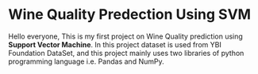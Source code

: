 # Wine Quality Predection Using SVM
Hello everyone, This is my first project on Wine Quality prediction using **Support Vector Machine**.
In this project dataset is used from YBI Foundation DataSet,
and this project mainly uses two libraries of python programming language i.e. Pandas and NumPy.
